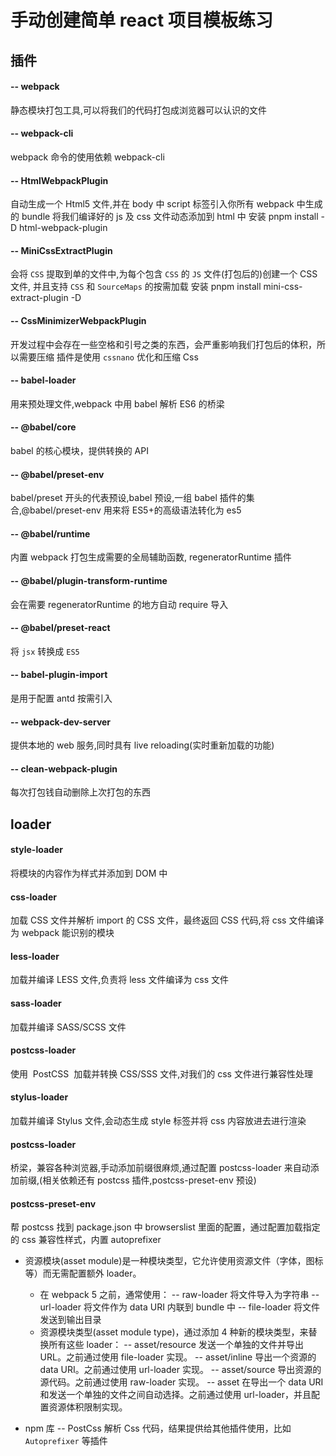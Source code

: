 # 手动创建简单 react 项目模板练习

## 插件



#### -- webpack

静态模块打包工具,可以将我们的代码打包成浏览器可以认识的文件



#### -- webpack-cli

webpack 命令的使用依赖 webpack-cli



#### -- HtmlWebpackPlugin

自动生成一个 Html5 文件,并在 body 中 script 标签引入你所有 webpack 中生成的 bundle
将我们编译好的 js 及 css 文件动态添加到 html 中
安装 pnpm install -D html-webpack-plugin



#### -- MiniCssExtractPlugin

会将 `CSS` 提取到单的文件中,为每个包含 `CSS` 的 `JS` 文件(打包后的)创建一个 CSS 文件,
并且支持 `CSS` 和 `SourceMaps` 的按需加载
安装 pnpm install mini-css-extract-plugin -D



#### -- CssMinimizerWebpackPlugin

开发过程中会存在一些空格和引号之类的东西，会严重影响我们打包后的体积，所以需要压缩
插件是使用 `cssnano` 优化和压缩 Css



#### -- babel-loader

用来预处理文件,webpack 中用 babel 解析 ES6 的桥梁



#### -- @babel/core

babel 的核心模块，提供转换的 API

#### -- @babel/preset-env

babel/preset 开头的代表预设,babel 预设,一组 babel 插件的集合,@babel/preset-env 用来将 ES5+的高级语法转化为 es5

#### -- @babel/runtime

内置 webpack 打包生成需要的全局辅助函数, regeneratorRuntime 插件

#### -- @babel/plugin-transform-runtime

会在需要 regeneratorRuntime 的地方自动 require 导入

#### -- @babel/preset-react

将 `jsx` 转换成 `ES5`

#### -- babel-plugin-import

是用于配置 antd 按需引入

#### -- webpack-dev-server

提供本地的 web 服务,同时具有 live reloading(实时重新加载的功能)

#### -- clean-webpack-plugin

每次打包钱自动删除上次打包的东西



## loader

#### style-loader 

将模块的内容作为样式并添加到 DOM 中

#### css-loader  

加载 CSS 文件并解析 import 的 CSS 文件，最终返回 CSS 代码,将 css 文件编译为 webpack 能识别的模块

#### less-loader  

加载并编译 LESS 文件,负责将 less 文件编译为 css 文件

#### sass-loader  

加载并编译 SASS/SCSS 文件

#### postcss-loader  

使用  PostCSS  加载并转换 CSS/SSS 文件,对我们的 css 文件进行兼容性处理

#### stylus-loader  

加载并编译 Stylus 文件,会动态生成 style 标签并将 css 内容放进去进行渲染

#### postcss-loader 

桥梁，兼容各种浏览器,手动添加前缀很麻烦,通过配置 postcss-loader 来自动添加前缀,(相关依赖还有 postcss 插件,postcss-preset-env 预设)

#### postcss-preset-env 

帮 postcss 找到 package.json 中 browserslist 里面的配置，通过配置加载指定的 css 兼容性样式，内置 autoprefixer



- 资源模块(asset module)是一种模块类型，它允许使用资源文件（字体，图标等）而无需配置额外 loader。

  - 在 webpack 5 之前，通常使用：
    -- raw-loader 将文件导入为字符串
    -- url-loader 将文件作为 data URI 内联到 bundle 中
    -- file-loader 将文件发送到输出目录
  - 资源模块类型(asset module type)，通过添加 4 种新的模块类型，来替换所有这些 loader：
    -- asset/resource 发送一个单独的文件并导出 URL。之前通过使用 file-loader 实现。
    -- asset/inline 导出一个资源的 data URI。之前通过使用 url-loader 实现。
    -- asset/source 导出资源的源代码。之前通过使用 raw-loader 实现。
    -- asset 在导出一个 data URI 和发送一个单独的文件之间自动选择。之前通过使用 url-loader，并且配置资源体积限制实现。
- npm 库
  -- PostCss 解析 Css 代码，结果提供给其他插件使用，比如 `Autoprefixer` 等插件
